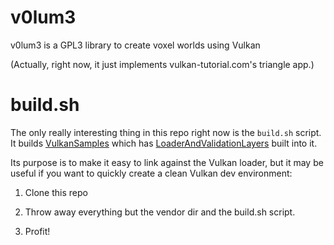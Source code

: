 # v0lum3

v0lum3 is a GPL3 library to create voxel worlds using Vulkan

(Actually, right now, it just implements vulkan-tutorial.com's triangle app.)

# build.sh

The only really interesting thing in this repo right now is
the `build.sh` script. It builds [VulkanSamples](https://github.com/LunarG/VulkanSamples)
which has [LoaderAndValidationLayers](https://github.com/KhronosGroup/Vulkan-LoaderAndValidationLayers)
built into it.

Its purpose is to make it easy to link against the Vulkan loader, but
it may be useful if you want to quickly create a clean Vulkan dev environment:

1. Clone this repo

2. Throw away everything but the vendor dir and the build.sh script.

3. Profit!
